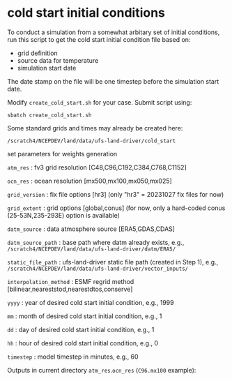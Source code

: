 # cold start initial conditions

To conduct a simulation from a somewhat arbitary set of initial conditions, run this script to get the cold start initial condition file based on:
- grid definition
- source data for temperature
- simulation start date

The date stamp on the file will be one timestep before the simulation start date.

Modify `create_cold_start.sh` for your case. Submit script using:

`sbatch create_cold_start.sh`

Some standard grids and times may already be created here:

`/scratch4/NCEPDEV/land/data/ufs-land-driver/cold_start`

 set parameters for weights generation
 
`atm_res`      : fv3 grid resolution [C48,C96,C192,C384,C768,C1152] 

`ocn_res`      : ocean resolution [mx500,mx100,mx050,mx025] 

`grid_version` : fix file options [hr3] (only "hr3" = 20231027 fix files for now) 

`grid_extent`  : grid options [global,conus] (for now, only a hard-coded conus (25-53N,235-293E) option is available) 

`datm_source`  : data atmosphere source [ERA5,GDAS,CDAS]

`datm_source_path` : base path where datm already exists, e.g., `/scratch4/NCEPDEV/land/data/ufs-land-driver/datm/ERA5/` 

`static_file_path` : ufs-land-driver static file path (created in Step 1), e.g., `/scratch4/NCEPDEV/land/data/ufs-land-driver/vector_inputs/` 

`interpolation_method` : ESMF regrid method [bilinear,neareststod,nearestdtos,conserve]

`yyyy` : year of desired cold start initial condition, e.g., 1999 

`mm` : month of desired cold start initial condition, e.g., 1 

`dd` : day of desired cold start initial condition, e.g., 1 

`hh` : hour of desired cold start initial condition, e.g., 0 

`timestep` : model timestep in minutes, e.g., 60 

Outputs in current directory `atm_res`.`ocn_res` (`C96.mx100` example):
